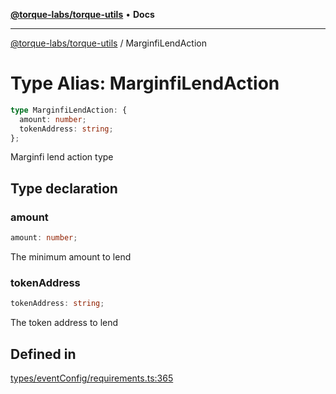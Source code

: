 [**@torque-labs/torque-utils**](../README.md) • **Docs**

***

[@torque-labs/torque-utils](../README.md) / MarginfiLendAction

# Type Alias: MarginfiLendAction

```ts
type MarginfiLendAction: {
  amount: number;
  tokenAddress: string;
};
```

Marginfi lend action type

## Type declaration

### amount

```ts
amount: number;
```

The minimum amount to lend

### tokenAddress

```ts
tokenAddress: string;
```

The token address to lend

## Defined in

[types/eventConfig/requirements.ts:365](https://github.com/torque-labs/torque-utils/blob/fcba00c7b8994c0932484e8f489988b91291c603/types/eventConfig/requirements.ts#L365)
